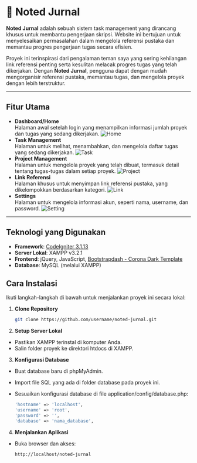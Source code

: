 # 📝 Noted Jurnal

**Noted Jurnal** adalah sebuah sistem task management yang dirancang khusus untuk membantu pengerjaan skripsi. Website ini bertujuan untuk menyelesaikan permasalahan dalam mengelola referensi pustaka dan memantau progres pengerjaan tugas secara efisien.

Proyek ini terinspirasi dari pengalaman teman saya yang sering kehilangan link referensi penting serta kesulitan melacak progres tugas yang telah dikerjakan. Dengan **Noted Jurnal**, pengguna dapat dengan mudah mengorganisir referensi pustaka, memantau tugas, dan mengelola proyek dengan lebih terstruktur.

---

## **Fitur Utama**

- **Dashboard/Home**  
  Halaman awal setelah login yang menampilkan informasi jumlah proyek dan tugas yang sedang dikerjakan.
  ![Home](../assets/images/github/1.home.png)
- **Task Management**  
  Halaman untuk melihat, menambahkan, dan mengelola daftar tugas yang sedang dikerjakan.
  ![Task](../assets/images/github/2.task.png)
- **Project Management**  
  Halaman untuk mengelola proyek yang telah dibuat, termasuk detail tentang tugas-tugas dalam setiap proyek.
  ![Project](../assets/images/github/3.project.png)
- **Link Referensi**  
  Halaman khusus untuk menyimpan link referensi pustaka, yang dikelompokkan berdasarkan kategori.
  ![Link](../assets/images/github/4.link.png)
- **Settings**  
  Halaman untuk mengelola informasi akun, seperti nama, username, dan password.
  ![Setting](../assets/images/github/5.setting.png)

---

## **Teknologi yang Digunakan**

- **Framework**: [CodeIgniter 3.1.13](https://codeigniter.com/)
- **Server Lokal**: XAMPP v3.2.1
- **Frontend**: jQuery, JavaScript, [Bootstrapdash - Corona Dark Template](https://www.bootstrapdash.com/)
- **Database**: MySQL (melalui XAMPP)

## **Cara Instalasi**

Ikuti langkah-langkah di bawah untuk menjalankan proyek ini secara lokal:

1. **Clone Repository**
   ```bash
   git clone https://github.com/username/noted-jurnal.git
   ```
2. **Setup Server Lokal**

- Pastikan XAMPP terinstal di komputer Anda.
- Salin folder proyek ke direktori htdocs di XAMPP.

3. **Konfigurasi Database**

- Buat database baru di phpMyAdmin.
- Import file SQL yang ada di folder database pada proyek ini.
- Sesuaikan konfigurasi database di file application/config/database.php:

  ```bash
  'hostname' => 'localhost',
  'username' => 'root',
  'password' => '',
  'database' => 'nama_database',
  ```

4. **Menjalankan Aplikasi**

- Buka browser dan akses:
  ```bash
  http://localhost/noted-jurnal
  ```
